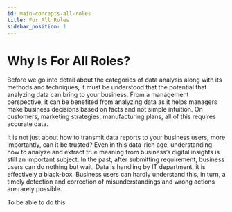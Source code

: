```yaml
---
id: main-concepts-all-roles
title: For All Roles
sidebar_position: 1
---
```


# Why Is For All Roles? 
Before we go into detail about the categories of data analysis along with its methods and techniques, it must be understood that the potential that analyzing data can bring to your business.
From a management perspective, it can be benefited from analyzing data as it helps managers make business decisions based on facts and not simple intuition.
On customers, marketing strategies, manufacturing plans, all of this requires accurate data. 

It is not just about how to transmit data reports to your business users, more importantly, can it be trusted? 
Even in this data-rich age, understanding how to analyze and extract true meaning from business’s digital insights is still an important subject.
In the past, after submitting requirement, business users can do nothing but wait. Data is handling by IT department, it is effectively a black-box.
Business users can hardly understand this, in turn, a timely detection and correction of misunderstandings and wrong actions are rarely possible.

To be able to do this